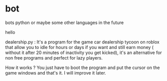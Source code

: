# bot
bots python or maybe some other languages in the future

hello

dealership.py :
    It's a program for the game car dealership tycoon on roblox that allow you to idle for hours or days if you want and still earn money ( without it after 20 minutes of inactivity you get kicked), it's an alternative for non free programs and perfect for lazy players.

How it works ? You just have to boot the program and put the cursor on the game windows and that's it. I will improve it later.

